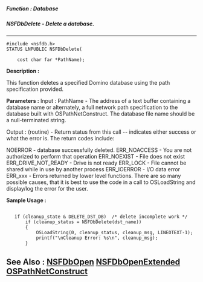 ##### Function : Database
##### NSFDbDelete - Delete a database.
---
```
#include <nsfdb.h>
STATUS LNPUBLIC NSFDbDelete(

	cost char far *PathName);
```
**Description :**

This function deletes a specified Domino database using the path specification 
provided.

**Parameters :**
Input :
PathName  -  The address of a text buffer containing a database name or alternately, a full network path specification to the database built with OSPathNetConstruct.  The database file name should be a null-terminated string.

Output :
(routine)  -  Return status from this call -- indicates either success or what the error is. The return codes include:

NOERROR - database successfully deleted.
ERR_NOACCESS - You are not authorized to perform that operation
ERR_NOEXIST -  File does not exist
ERR_DRIVE_NOT_READY - Drive is not ready
ERR_LOCK - File cannot be shared while in use by another process
ERR_IOERROR - I/O data error
ERR_xxx - Errors returned by lower level functions.  There are so many possible causes, that it is best to use the code in a call to OSLoadString and display/log the error for the user.



**Sample Usage :**
```

   if (cleanup_state & DELETE_DST_DB)  /* delete incomplete work */
       if (cleanup_status = NSFDbDelete(dst_name))
       {
           OSLoadString(0, cleanup_status, cleanup_msg, LINEOTEXT-1);
           printf("\nCleanup Error: %s\n", cleanup_msg);
       }

```
**See Also :**
[NSFDbOpen](/reference/Func/NSFDbOpen)
[NSFDbOpenExtended](/reference/Func/NSFDbOpenExtended)
[OSPathNetConstruct](/reference/Func/OSPathNetConstruct)
---
